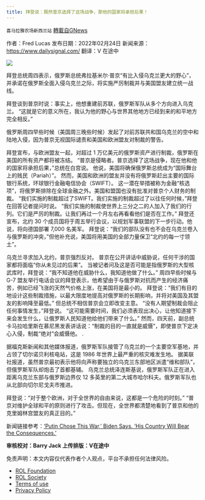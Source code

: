 ```yaml
---
title: 拜登说：既然普京选择了这场战争，那他的国家将承担后果！
---
```

`喜马拉雅农场新西兰站` [轉載自GNews](https://gnews.org/zh-hans/2061347/)

作者：Fred Lucas
发布日期：2022年02月24日
新闻来源：https://www.dailysignal.com/
翻译：V 在途中

![](https://assets.gnews.org/wp-content/uploads/2022/02/2251.jpg)

拜登总统周四表示，俄罗斯总统弗拉基米尔·普京“有比入侵乌克兰更大的野心”，并承诺在俄罗斯全面入侵乌克兰之际，将实施严厉制裁并与美国盟友建立统一战线。

拜登谈到普京时说：事实上，他想重建前苏联，俄罗斯军队从多个方向进入乌克兰。 “这就是它的意义所在，我认为他的野心与世界其他地方已经到来的和平地方完全相反。”

俄罗斯周四早些时候（美国周三晚些时候）发起了对前苏联共和国乌克兰的空中和陆地入侵，因为普京无视国际谴责和美国和欧洲盟友对制裁的警告。

拜登宣布，与欧洲盟友一起，对超过 1 万亿美元的俄罗斯资产进行制裁，俄罗斯在美国的所有资产都将被冻结。
“普京是侵略者。普京选择了这场战争，现在他和他的国家将承担后果，”总统在白宫说。
他说，美国将确保俄罗斯总统成为“国际舞台上的贱民（Pariah）”。
然而，美国和欧洲的盟友并没有将俄罗斯赶出主要的国际银行系统，环球银行金融电信协会（SWIFT）。
这一潜在举措被称为金融“核选项”，将俄罗斯排除在全球金融之外。美国和盟国也没有批准对普京个人财务的制裁。
“我们实施的制裁超过了SWIFT。我们实施的制裁超过了以往任何时候，”拜登在回答记者提问时说。 “我们实施的制裁使世界上三分之二的人加入了我们的行列。它们是严厉的制裁。让我们再过一个月左右再看看他们是否在工作。”
拜登还宣布，北约 30 个成员国将于周五举行会议，以规划军事联盟的下一步行动。他说，将向德国部署 7,000 名美军。
拜登说：“我们的部队没有也不会在乌克兰卷入与俄罗斯的冲突，”但他补充说，美国将用美国的全部力量保卫“北约的每一寸领土”。

乌克兰寻求加入北约，普京强烈反对。
普京在公开讲话中威胁说，任何干涉的国家都将面临“你从未见过的后果”。
当被记者问及这是否可能是指俄罗斯的大型核武库时，拜登说：“我不知道他在威胁什么，我知道他做了什么。”
周四早些时候与 G-7 盟友举行电话会议的拜登表示，他希望由于与俄罗斯对抗而产生的经济痛苦，例如已经飞涨的天然气价格上涨，在美国将是最小的。
拜登说：“我们有目的地设计这些制裁措施，以最大限度地提高对俄罗斯的长期影响，并将对美国及其盟友的影响降至最低。”
但总统不相信普京会立即改变主意。
“没有人期望制裁会阻止任何事情发生，”拜登说。 “这可能需要时间，我们必须表现出决心，让他知道接下来会发生什么，让俄罗斯人民知道他给他们带来了什么。”
然而，四天前，副总统卡马拉哈里斯在慕尼黑发表讲话说：“制裁的目的一直就是威慑”，即使普京下定决心入侵，制裁“绝对”会威慑他。 .

据福克斯新闻和其他媒体报道，俄罗斯军队接管了乌克兰的一个主要空军基地，并占领了切尔诺贝利核电站，这是 1986 年世界上最严重的核灾难发生地。
据美联社报道，虽然普京最初表示他将向声称要独立的乌克兰东部地区派遣“维和部队”，但俄罗斯军队却炮击了首都基辅。
乌克兰总统泽连斯基说，俄罗斯军队正在进入距离乌克兰东部与俄罗斯边界仅 12 多英里的第二大城市哈尔科夫。俄罗斯军队也从北部向切尔尼戈夫市推进。

拜登说：“对于整个欧洲，对于全世界的自由来说，这都是一个危险的时刻。” “普京对维护全球和平的原则进行了攻击。但现在，全世界都清楚地看到了普京和他的克里姆林宫盟友的真正目的。”

新闻链接参考：[‘Putin Chose This War,’ Biden Says. ‘His Country Will Bear the Consequences.’](https://www.dailysignal.com/2022/02/24/putin-chose-this-war-biden-says-his-country-will-bear-the-consequences/)

**审核校对：Barry Jack
上传排版：V在途中**

 

免责声明：本文内容仅代表作者个人观点，平台不承担任何法律风险。

- [ROL Foundation](https://rolfoundation.org/)
- [ROL Society](https://rolsociety.org/)
- [Terms of use](https://gnews.org/terms-of-use-3/)
- [Privacy Policy](https://gnews.org/privacy-policy/)
